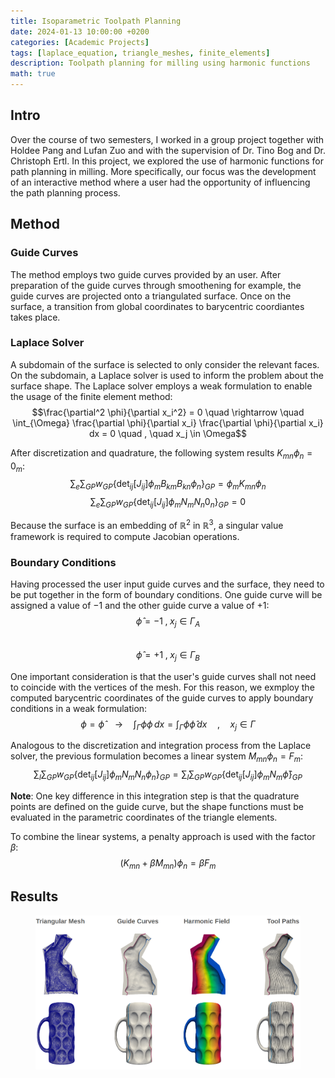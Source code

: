 ```yaml
---
title: Isoparametric Toolpath Planning
date: 2024-01-13 10:00:00 +0200
categories: [Academic Projects]
tags: [laplace_equation, triangle_meshes, finite_elements]
description: Toolpath planning for milling using harmonic functions
math: true
---
```

## Intro
Over the course of two semesters, I worked in a group project together with Holdee Pang and Lufan Zuo and with the supervision of Dr. Tino Bog and Dr. Christoph Ertl. In this project, we explored the use of harmonic functions for path planning in milling. More specifically, our focus was the development of an interactive method where a user had the opportunity of influencing the path planning process.  

## Method
### Guide Curves
The method employs two guide curves provided by an user. After preparation of the guide curves through smoothening for example, the guide curves are projected onto a triangulated surface. Once on the surface, a transition from global coordinates to barycentric coordiantes takes place.  

### Laplace Solver
A subdomain of the surface is selected to only consider the relevant faces. On the subdomain, a Laplace solver is used to inform the problem about the surface shape. The Laplace solver employs a weak formulation to enable the usage of the finite element method:  
$$\frac{\partial^2 \phi}{\partial x_i^2} = 0 \quad \rightarrow \quad \int_{\Omega} \frac{\partial \phi}{\partial x_i} \frac{\partial \phi}{\partial x_i} dx = 0 \quad , \quad x_j \in \Omega$$

After discretization and quadrature, the following system results $K_{mn}\phi_n=0_m$:  
$$\sum_e \sum_{GP} w_{GP} \{\det_{ij}[J_{ij}] \phi_m B_{km} B_{kn} \phi_n \}_{GP} = \phi_m K_{mn} \phi_n$$
$$\sum_e \sum_{GP} w_{GP} \{\det_{ij}[J_{ij}]\phi_m N_m N_n 0_n \}_{GP} = 0$$

Because the surface is an embedding of $\mathbb{R}^2$ in $\mathbb{R}^3$, a singular value framework is required to compute Jacobian operations.

### Boundary Conditions
Having processed the user input guide curves and the surface, they need to be put together in the form of boundary conditions. One guide curve will be assigned a value of $-1$ and the other guide curve a value of $+1$:  
$$\hat{\phi}=-1 \; , \; x_j \in \Gamma_A$$  
$$\hat{\phi}=+1 \; , \; x_j \in \Gamma_B$$  

One important consideration is that the user's guide curves shall not need to coincide with the vertices of the mesh. For this reason, we exmploy the computed barycentric coordinates of the guide curves to apply boundary conditions in a weak formulation:    
 $$\phi=\hat\phi \quad \rightarrow \quad \int_{\Gamma} \phi \phi \,dx = \int_{\Gamma} \phi \hat\phi \,dx  \quad , \quad  x_j \in \Gamma$$  

 Analogous to the discretization and integration process from the Laplace solver, the previous formulation becomes a linear system $M_{mn}\phi_n = F_m$:  
$$\sum_l \sum_{GP} w_{GP} \{\det_{ij}[J_{ij}]\phi_m N_m N_n \phi_n\}_{GP} = \sum_l \sum_{GP} w_{GP} \{\det_{ij}[J_{ij}]\phi_m N_m \hat{\phi}\}_{GP}$$  

**Note**: One key difference in this integration step is that the quadrature points are defined on the guide curve, but the shape functions must be evaluated in the parametric coordinates of the triangle elements.  

To combine the linear systems, a penalty approach is used with the factor $\beta$:  
$$(K_{mn}+\beta M_{mn})\phi_n=\beta F_m$$

## Results
<figure>
    <img src="../assets/img/laplace/results.png" alt="diagram" width="700"/>
</figure>